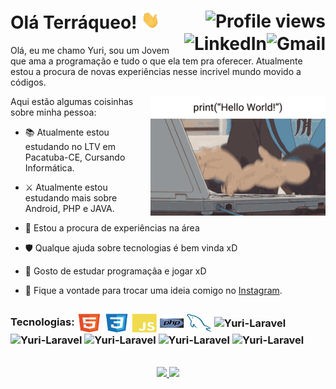 <h1 style="display: inline_block">Olá Terráqueo! <img src="https://raw.githubusercontent.com/ABSphreak/ABSphreak/master/gifs/Hi.gif" width="30px">
  
  <img src="https://komarev.com/ghpvc/?username=YuriBreno&label=Profile%20views&color=0e75b6&style=flat-square&color=blue" align="right" title="Visualizacões de perfil" alt="Profile views" />

  <a href="mailto:yuribreno288@gmail.com">
      <img src="https://img.shields.io/badge/-Gmail-c14438?style=flat-square&logo=Gmail&logoColor=white" align="right" title="Envie-me um email" alt="Gmail">
  </a>

  <a href="https://www.linkedin.com/in/yuri-breno-698981241/">
      <img src="https://img.shields.io/badge/-LinkedIn-blue?style=flat-square&logo=Linkedin&logoColor=white" align="right" title="Rede social" alt="LinkedIn">
  </a>
</h1>

Olá, eu me chamo Yuri, sou um Jovem que ama a programação e tudo o que ela tem pra oferecer.
Atualmente estou a procura de novas experiências nesse incrivel mundo movido a códigos.

<img align="right" width="280px" src="/gifs/coding-anime.gif"/>


Aqui estão algumas coisinhas sobre minha pessoa:
* 📚 Atualmente estou estudando no LTV em Pacatuba-CE, Cursando Informática.
* ⚔ Atualmente estou estudando mais sobre Android, PHP e JAVA.
* 🏹 Estou a procura de experiências na área 
* 🛡 Qualque ajuda sobre tecnologias é bem vinda xD 
* 💬 Gosto de estudar programaçãa e jogar xD
* 💾 Fique a vontade para trocar uma ideia comigo no [Instagram](https://www.instagram.com/theyur1/).
  
  ##
  
<div style="display: inline_block">
  <h3>Tecnologias:  
  <img align="center" alt="Yuri-HTML" height="30" width="40" src="https://raw.githubusercontent.com/devicons/devicon/master/icons/html5/html5-original.svg">
  <img align="center" alt="Yuri-CSS" height="30" width="40" src="https://raw.githubusercontent.com/devicons/devicon/master/icons/css3/css3-original.svg">
  <img align="center" alt="Yuri-Js" height="30" width="40" src="https://raw.githubusercontent.com/devicons/devicon/master/icons/javascript/javascript-plain.svg">
  <img align="center" alt="Yuri-PHP" height="30" width="40" src="https://raw.githubusercontent.com/devicons/devicon/master/icons/php/php-original.svg">
  <img align="center" alt="Yuri-MySQL" height="30" width="40" src="https://raw.githubusercontent.com/devicons/devicon/master/icons/mysql/mysql-original.svg">
  <img align="center" alt="Yuri-Laravel" height="30" width="40" src="https://cdn.jsdelivr.net/gh/devicons/devicon/icons/laravel/laravel-plain-wordmark.svg" />
  <img align="center" alt="Yuri-Laravel" height="30" width="40" src="https://cdn.jsdelivr.net/gh/devicons/devicon/icons/java/java-original.svg" />
  <img align="center" alt="Yuri-Laravel" height="30" width="40" src="https://cdn.jsdelivr.net/gh/devicons/devicon/icons/bootstrap/bootstrap-original.svg" />
  <img align="center" alt="Yuri-Laravel" height="30" width="40"src="https://cdn.jsdelivr.net/gh/devicons/devicon/icons/android/android-original-wordmark.svg" />
  <img align="center" alt="Yuri-Laravel" height="30" width="40" src="https://cdn.jsdelivr.net/gh/devicons/devicon/icons/androidstudio/androidstudio-original.svg" />

  </h3>
</div>
<br>


  

<div align="center">
  <a href="https://github.com/rafaballerini">
  <img height="180em" src="https://github-readme-stats.vercel.app/api?username=YuriBreno&show_icons=true&theme=dracula&include_all_commits=true&count_private=true"/>
  <img height="180em" src="https://github-readme-stats.vercel.app/api/top-langs/?username=YuriBreno&layout=compact&langs_count=7&theme=dracula"/>
</div>
